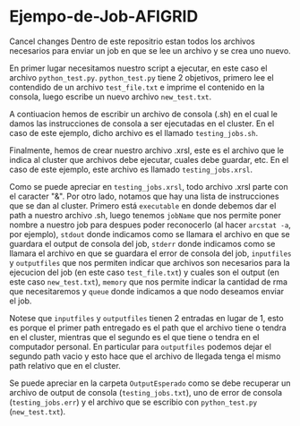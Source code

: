 # Ejempo-de-Job-AFIGRID
Cancel changes
Dentro de este repositrio estan todos los archivos necesarios para enviar un job en que se lee un archivo y se crea uno nuevo.

En primer lugar necesitamos nuestro script a ejecutar, en este caso el archivo `python_test.py`. `python_test.py` tiene 2 objetivos, primero lee el contendido de un archivo `test_file.txt` e imprime el contenido en la consola, luego escribe un nuevo archivo `new_test.txt`.

A contiuacion hemos de escribir un archivo de consola (.sh) en el cual le damos las instrucciones de consola a ser ejecutadas en el cluster. En el caso de este ejemplo, dicho archivo es el llamado `testing_jobs.sh`.

Finalmente, hemos de crear nuestro archivo .xrsl, este es el archivo que le indica al cluster que archivos debe ejecutar, cuales debe guardar, etc. En el caso de este ejemplo, este archivo es llamado `testing_jobs.xrsl`. 

Como se puede apreciar en `testing_jobs.xrsl`, todo archivo .xrsl parte con el caracter "&". Por otro lado, notamos que hay una lista de instrucciones que se dan al cluster. Primero está `executable` en donde debemos dar el path a nuestro archivo .sh, luego tenemos `jobName` que nos permite poner nombre a nuestro job para despues poder reconocerlo (al hacer `arcstat -a`, por ejemplo), `stdout` donde indicamos como se llamara el archivo en que se guardara el output de consola del job, `stderr` donde indicamos como se llamara el archivo en que se guardara el error de consola del job, `inputfiles` y `outputfiles` que nos permiten indicar que archivos son necesarios para la ejecucion del job (en este caso `test_file.txt`) y cuales son el output (en este caso `new_test.txt`), `memory` que nos permite indicar la cantidad de rma que necesitaremos y `queue` donde indicamos a que nodo deseamos enviar el job.

Notese que `inputfiles` y `outputfiles` tienen 2 entradas en lugar de 1, esto es porque el primer path entregado es el path que el archivo tiene o tendra en el cluster, mientras que el segundo es el que tiene o tendra en el computador personal. En particular para `outputfiles` podemos dejar el segundo path vacio y esto hace que el archivo de llegada tenga el mismo path relativo que en el cluster.

Se puede apreciar en la carpeta `OutputEsperado` como se debe recuperar un archivo de output de consola (`testing_jobs.txt`), uno de error de consola (`testing_jobs.err`) y el archivo que se escribio con `python_test.py` (`new_test.txt`).
